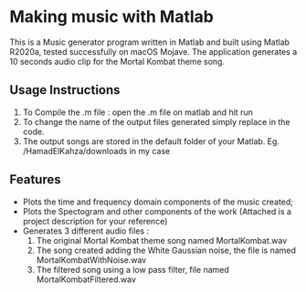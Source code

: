 # Making music with Matlab

This is a Music generator program written in Matlab and built using Matlab R2020a, tested successfully on macOS Mojave.
The application generates a 10 seconds audio clip for the Mortal Kombat theme song.  

## Usage Instructions

1. To Compile the .m file : open the .m file on matlab and hit run
2. To change the name of the output files generated simply replace in the code. 
3. The output songs are stored in the default folder of your Matlab. Eg. /HamadElKahza/downloads in my case

## Features


*	Plots the time and frequency domain components of the music created; 
*	Plots the Spectogram and other components of the work (Attached is a project description for your reference)
*	Generates 3 different audio files :
    1. The original Mortal Kombat theme song named MortalKombat.wav
    2. The song created adding the White Gaussian noise, the file is named MortalKombatWithNoise.wav
    3. The filtered song using a low pass filter, file named MortalKombatFiltered.wav
